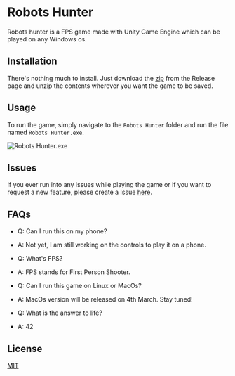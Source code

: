 # Robots Hunter

Robots hunter is a FPS game made with Unity Game Engine which can be played on any Windows os.

## Installation

There's nothing much to install. Just download the [zip](https://github.com/aarush-paul/robots-hunter/releases/tag/v1.0.0) from the Release page and unzip the contents wherever you want the game to be saved.

## Usage

To run the game, simply navigate to the ```Robots Hunter``` folder and run the file named ```Robots Hunter.exe```.

![Robots Hunter.exe](https://i.imgur.com/bKEWaby.png)

## Issues
If you ever run into any issues while playing the game or if you want to request a new feature, please create a Issue [here](https://github.com/aarush-paul/robots-hunter/issues).

## FAQs
- Q: Can I run this on my phone?
- A: Not yet, I am still working on the controls to play it on a phone.

- Q: What's FPS?
- A: FPS stands for First Person Shooter.

- Q: Can I run this game on Linux or MacOs?
- A: MacOs version will be released on 4th March. Stay tuned!

- Q: What is the answer to life?
- A: 42

## License
[MIT](https://github.com/aarush-paul/robots-hunter/blob/main/LICENSE)
